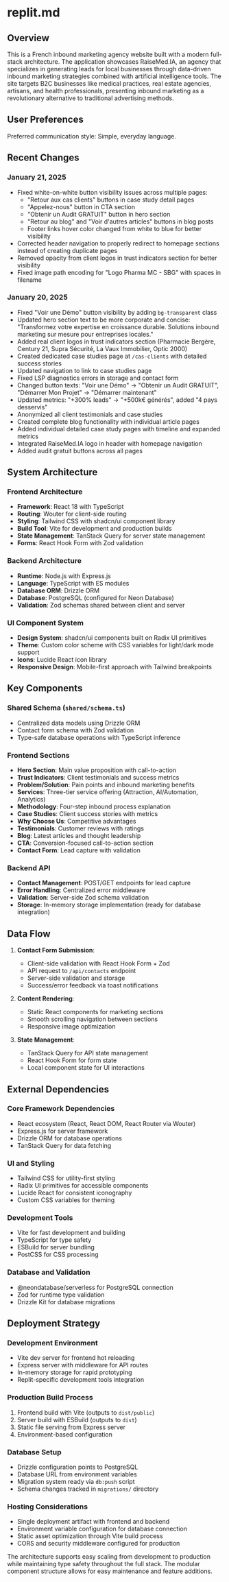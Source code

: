 # replit.md

## Overview

This is a French inbound marketing agency website built with a modern full-stack architecture. The application showcases RaiseMed.IA, an agency that specializes in generating leads for local businesses through data-driven inbound marketing strategies combined with artificial intelligence tools. The site targets B2C businesses like medical practices, real estate agencies, artisans, and health professionals, presenting inbound marketing as a revolutionary alternative to traditional advertising methods.

## User Preferences

Preferred communication style: Simple, everyday language.

## Recent Changes

### January 21, 2025
- Fixed white-on-white button visibility issues across multiple pages:
  - "Retour aux cas clients" buttons in case study detail pages
  - "Appelez-nous" button in CTA section
  - "Obtenir un Audit GRATUIT" button in hero section
  - "Retour au blog" and "Voir d'autres articles" buttons in blog posts
  - Footer links hover color changed from white to blue for better visibility
- Corrected header navigation to properly redirect to homepage sections instead of creating duplicate pages
- Removed opacity from client logos in trust indicators section for better visibility
- Fixed image path encoding for "Logo Pharma MC - SBG" with spaces in filename

### January 20, 2025
- Fixed "Voir une Démo" button visibility by adding `bg-transparent` class
- Updated hero section text to be more corporate and concise: "Transformez votre expertise en croissance durable. Solutions inbound marketing sur mesure pour entreprises locales."
- Added real client logos in trust indicators section (Pharmacie Bergère, Century 21, Supra Sécurité, La Vaux Immobilier, Optic 2000)
- Created dedicated case studies page at `/cas-clients` with detailed success stories
- Updated navigation to link to case studies page
- Fixed LSP diagnostics errors in storage and contact form
- Changed button texts: "Voir une Démo" → "Obtenir un Audit GRATUIT", "Démarrer Mon Projet" → "Démarrer maintenant"
- Updated metrics: "+300% leads" → "+500k€ générés", added "4 pays desservis"
- Anonymized all client testimonials and case studies
- Created complete blog functionality with individual article pages
- Added individual detailed case study pages with timeline and expanded metrics
- Integrated RaiseMed.IA logo in header with homepage navigation
- Added audit gratuit buttons across all pages

## System Architecture

### Frontend Architecture
- **Framework**: React 18 with TypeScript
- **Routing**: Wouter for client-side routing
- **Styling**: Tailwind CSS with shadcn/ui component library
- **Build Tool**: Vite for development and production builds
- **State Management**: TanStack Query for server state management
- **Forms**: React Hook Form with Zod validation

### Backend Architecture
- **Runtime**: Node.js with Express.js
- **Language**: TypeScript with ES modules
- **Database ORM**: Drizzle ORM
- **Database**: PostgreSQL (configured for Neon Database)
- **Validation**: Zod schemas shared between client and server

### UI Component System
- **Design System**: shadcn/ui components built on Radix UI primitives
- **Theme**: Custom color scheme with CSS variables for light/dark mode support
- **Icons**: Lucide React icon library
- **Responsive Design**: Mobile-first approach with Tailwind breakpoints

## Key Components

### Shared Schema (`shared/schema.ts`)
- Centralized data models using Drizzle ORM
- Contact form schema with Zod validation
- Type-safe database operations with TypeScript inference

### Frontend Sections
- **Hero Section**: Main value proposition with call-to-action
- **Trust Indicators**: Client testimonials and success metrics
- **Problem/Solution**: Pain points and inbound marketing benefits
- **Services**: Three-tier service offering (Attraction, AI/Automation, Analytics)
- **Methodology**: Four-step inbound process explanation
- **Case Studies**: Client success stories with metrics
- **Why Choose Us**: Competitive advantages
- **Testimonials**: Customer reviews with ratings
- **Blog**: Latest articles and thought leadership
- **CTA**: Conversion-focused call-to-action section
- **Contact Form**: Lead capture with validation

### Backend API
- **Contact Management**: POST/GET endpoints for lead capture
- **Error Handling**: Centralized error middleware
- **Validation**: Server-side Zod schema validation
- **Storage**: In-memory storage implementation (ready for database integration)

## Data Flow

1. **Contact Form Submission**:
   - Client-side validation with React Hook Form + Zod
   - API request to `/api/contacts` endpoint
   - Server-side validation and storage
   - Success/error feedback via toast notifications

2. **Content Rendering**:
   - Static React components for marketing sections
   - Smooth scrolling navigation between sections
   - Responsive image optimization

3. **State Management**:
   - TanStack Query for API state management
   - React Hook Form for form state
   - Local component state for UI interactions

## External Dependencies

### Core Framework Dependencies
- React ecosystem (React, React DOM, React Router via Wouter)
- Express.js for server framework
- Drizzle ORM for database operations
- TanStack Query for data fetching

### UI and Styling
- Tailwind CSS for utility-first styling
- Radix UI primitives for accessible components
- Lucide React for consistent iconography
- Custom CSS variables for theming

### Development Tools
- Vite for fast development and building
- TypeScript for type safety
- ESBuild for server bundling
- PostCSS for CSS processing

### Database and Validation
- @neondatabase/serverless for PostgreSQL connection
- Zod for runtime type validation
- Drizzle Kit for database migrations

## Deployment Strategy

### Development Environment
- Vite dev server for frontend hot reloading
- Express server with middleware for API routes
- In-memory storage for rapid prototyping
- Replit-specific development tools integration

### Production Build Process
1. Frontend build with Vite (outputs to `dist/public`)
2. Server build with ESBuild (outputs to `dist`)
3. Static file serving from Express server
4. Environment-based configuration

### Database Setup
- Drizzle configuration points to PostgreSQL
- Database URL from environment variables
- Migration system ready via `db:push` script
- Schema changes tracked in `migrations/` directory

### Hosting Considerations
- Single deployment artifact with frontend and backend
- Environment variable configuration for database connection
- Static asset optimization through Vite build process
- CORS and security middleware configured for production

The architecture supports easy scaling from development to production while maintaining type safety throughout the full stack. The modular component structure allows for easy maintenance and feature additions.